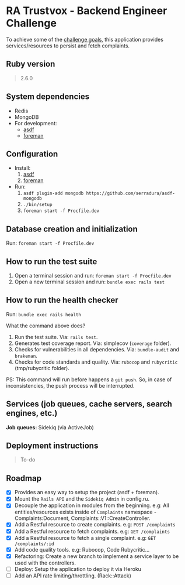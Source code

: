 # RA Trustvox - Backend Engineer Challenge

To achieve some of the [challenge goals](https://gist.github.com/cleytonmessias/6098d0747743620dfc58f977a8f1ded7),
this application provides services/resources to persist and fetch complaints.

## Ruby version
> 2.6.0

## System dependencies
* Redis
* MongoDB
* For development:
  * [asdf](https://github.com/asdf-vm/asdf#installation)
  * [foreman](https://github.com/ddollar/foreman#installation)

## Configuration
* Install:
  1. [asdf](https://github.com/asdf-vm/asdf#installation)
  2. [foreman](https://github.com/ddollar/foreman#installation)
* Run:
  1. `asdf plugin-add mongodb https://github.com/serradura/asdf-mongodb`
  2. `./bin/setup`
  3. `foreman start -f Procfile.dev`

## Database creation and initialization
Run: `foreman start -f Procfile.dev`

## How to run the test suite
1. Open a terminal session and run: `foreman start -f Procfile.dev`
2. Open a new terminal session and run: `bundle exec rails test`

## How to run the health checker
Run: `bundle exec rails health`

What the command above does?
1. Run the test suite. Via: `rails test`.
2. Generates test coverage report. Via: simplecov (`coverage` folder).
3. Checks for vulnerabilities in all dependencies. Via: `bundle-audit` and `brakeman`.
4. Checks for code standards and quality. Via: `rubocop` and `rubycritic` (tmp/rubycritic folder).

PS: This command will run before happens a `git push`. So, in case of inconsistencies, the push process will be interrupted.

## Services (job queues, cache servers, search engines, etc.)

__Job queues:__ Sidekiq (via ActiveJob)

## Deployment instructions
> To-do

## Roadmap
- [x] Provides an easy way to setup the project (asdf + foreman).
- [x] Mount the `Rails API` and the `Sidekiq Admin` in config.ru.
- [x] Decouple the application in modules from the beginning. e.g: All entities/resources exists inside of `Complaints` namespace - Complaints:Document, Complaints::V1::CreateController.
- [x] Add a Restful resource to create complaints. e.g: `POST /complaints`
- [x] Add a Restful resource to fetch complaints. e.g: `GET /complaints`
- [x] Add a Restful resource to fetch a single complaint. e.g: `GET /complaints/:id`
- [x] Add code quality tools. e.g: Rubocop, Code Rubycritic...
- [x] Refactoring: Create a new branch to implement a service layer to be used with the controllers.
- [ ] Deploy: Setup the application to deploy it via Heroku
- [ ] Add an API rate limiting/throttling. (Rack::Attack)
